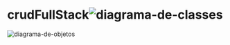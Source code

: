 # crudFullStack![diagrama-de-classes](https://user-images.githubusercontent.com/45945526/195913992-0ce078d5-7c30-48d1-815a-24cb1aa1cd2d.png)

![diagrama-de-objetos](https://user-images.githubusercontent.com/45945526/195914108-d5e609e9-0bb8-47e7-bdde-762f85d7152a.png)
